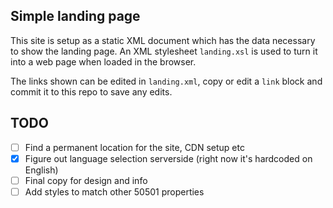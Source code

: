 ## Simple landing page

This site is setup as a static XML document which has the data
necessary to show the landing page. An XML stylesheet `landing.xsl` is used to turn
it into a web page when loaded in the browser.

The links shown can be edited in `landing.xml`, copy or edit a `link`
block and commit it to this repo to save any edits.

## TODO

- [ ] Find a permanent location for the site, CDN setup etc
- [x] Figure out language selection serverside (right now it's hardcoded on English)
- [ ] Final copy for design and info
- [ ] Add styles to match other 50501 properties
